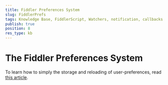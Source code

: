 ```yaml
---
title: Fiddler Preferences System
slug: FiddlerPrefs
tags: Knowledge Base, FiddlerScript, Watchers, notification, callbacks
publish: true
position: 8
res_type: kb
---
```


The Fiddler Preferences System
==============================

To learn how to simply the storage and reloading of user-preferences, read [this article][1].

[1]: https://blogs.msdn.com/b/fiddler/archive/2010/05/04/fiddler-preference-system.aspx
